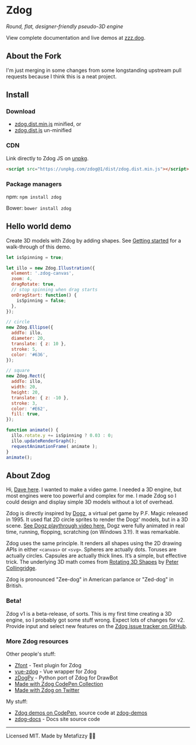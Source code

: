 # Zdog

_Round, flat, designer-friendly pseudo-3D engine_

View complete documentation and live demos at [zzz.dog](https://zzz.dog).

## About the Fork

I'm just merging in some changes from some longstanding upstream pull requests because I think this is a neat project.

## Install

### Download

+ [zdog.dist.min.js](https://unpkg.com/zdog@1/dist/zdog.dist.min.js) minified, or
+ [zdog.dist.js](https://unpkg.com/zdog@1/dist/zdog.dist.js) un-minified

### CDN

Link directly to Zdog JS on [unpkg](https://unpkg.com).

``` html
<script src="https://unpkg.com/zdog@1/dist/zdog.dist.min.js"></script>
```

### Package managers

npm: `npm install zdog`

Bower: `bower install zdog`

## Hello world demo

Create 3D models with Zdog by adding shapes. See [Getting started](https://zzz.dog/getting-started) for a walk-through of this demo.

``` js
let isSpinning = true;

let illo = new Zdog.Illustration({
  element: '.zdog-canvas',
  zoom: 4,
  dragRotate: true,
  // stop spinning when drag starts
  onDragStart: function() {
    isSpinning = false;
  },
});

// circle
new Zdog.Ellipse({
  addTo: illo,
  diameter: 20,
  translate: { z: 10 },
  stroke: 5,
  color: '#636',
});

// square
new Zdog.Rect({
  addTo: illo,
  width: 20,
  height: 20,
  translate: { z: -10 },
  stroke: 3,
  color: '#E62',
  fill: true,
});

function animate() {
  illo.rotate.y += isSpinning ? 0.03 : 0;
  illo.updateRenderGraph();
  requestAnimationFrame( animate );
}
animate();
```

## About Zdog

Hi, [Dave here](https://desandro.com). I wanted to make a video game. I needed a 3D engine, but most engines were too powerful and complex for me. I made Zdog so I could design and display simple 3D models without a lot of overhead.

Zdog is directly inspired by [Dogz](https://en.wikipedia.org/wiki/Petz), a virtual pet game by P.F. Magic released in 1995. It used flat 2D circle sprites to render the Dogz’ models, but in a 3D scene. [See Dogz playthrough video here.](https://www.youtube.com/watch?v=6lKSn_cHw5k) Dogz were fully animated in real time, running, flopping, scratching (on Windows 3.1!). It was remarkable.

Zdog uses the same principle. It renders all shapes using the 2D drawing APIs in either `<canvas>` or `<svg>`. Spheres are actually dots. Toruses are actually circles. Capsules are actually thick lines. It’s a simple, but effective trick. The underlying 3D math comes from [Rotating 3D Shapes](https://www.khanacademy.org/computing/computer-programming/programming-games-visualizations/programming-3d-shapes/a/rotating-3d-shapes) by [Peter Collingridge](https://petercollingridge.appspot.com/3D-tutorial/rotating-objects).

Zdog is pronounced "Zee-dog" in American parlance or "Zed-dog" in British.

### Beta!

Zdog v1 is a beta-release, of sorts. This is my first time creating a 3D engine, so I probably got some stuff wrong. Expect lots of changes for v2. Provide input and select new features on the [Zdog issue tracker on GitHub](https://github.com/metafizzy/zdog/issues).

### More Zdog resources

Other people's stuff:

+ [Zfont](https://jaames.github.io/zfont/) - Text plugin for Zdog
+ [vue-zdog](https://github.com/AlexandreBonaventure/vue-zdog) - Vue wrapper for Zdog
+ [zDogPy](https://github.com/gferreira/zdogpy) - Python port of Zdog for DrawBot
+ [Made with Zdog CodePen Collection](https://codepen.io/collection/DzdGMe/)
+ [Made with Zdog on Twitter](https://twitter.com/i/moments/1135000612356206592)

My stuff:

+ [Zdog demos on CodePen](https://github.com/metafizzy/zdog-demos), source code at [zdog-demos](https://github.com/metafizzy/zdog-demos)
+ [zdog-docs](https://github.com/metafizzy/zdog-docs) - Docs site source code

---

Licensed MIT. Made by Metafizzy 🌈🐻
